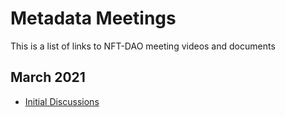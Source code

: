 # Metadata Meetings

This is a list of links to NFT-DAO meeting videos and documents

## March 2021

* [Initial Discussions](/2021-03-09-Metadata-github.md)

